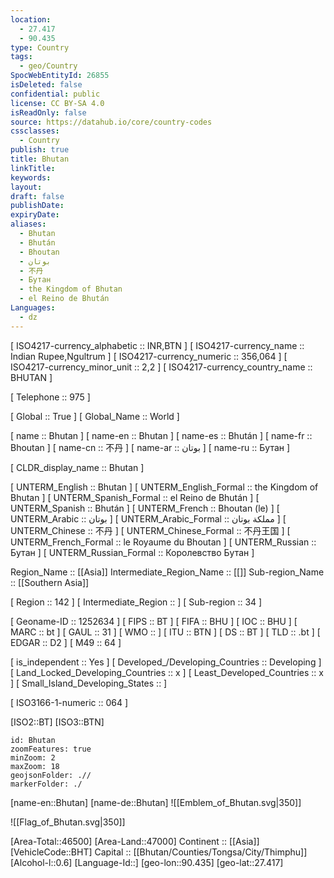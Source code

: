 ```yaml
---
location:
  - 27.417
  - 90.435
type: Country
tags:
  - geo/Country
SpocWebEntityId: 26855
isDeleted: false
confidential: public
license: CC BY-SA 4.0
isReadOnly: false
source: https://datahub.io/core/country-codes
cssclasses:
  - Country
publish: true
title: Bhutan
linkTitle:
keywords:
layout:
draft: false
publishDate:
expiryDate:
aliases:
  - Bhutan
  - Bhután
  - Bhoutan
  - بوتان
  - 不丹
  - Бутан
  - the Kingdom of Bhutan
  - el Reino de Bhután
Languages:
  - dz
---
```



[	ISO4217-currency_alphabetic	 :: INR,BTN ] 
[	ISO4217-currency_name	 :: Indian Rupee,Ngultrum ] 
[	ISO4217-currency_numeric	 :: 356,064 ] 
[	ISO4217-currency_minor_unit	 :: 2,2 ] 
[	ISO4217-currency_country_name	 :: BHUTAN ] 

[	Telephone	 :: 975 ] 

[	Global	 :: True ] 
[	Global_Name	 :: World ] 

[	name	 :: Bhutan ] 
[	name-en	 :: Bhutan ] 
[	name-es	 :: Bhután ] 
[	name-fr	 :: Bhoutan ] 
[	name-cn	 :: 不丹 ] 
[	name-ar	 :: بوتان ] 
[	name-ru	 :: Бутан ] 

[	CLDR_display_name	 :: Bhutan ] 

[	UNTERM_English	 :: Bhutan ] 
[	UNTERM_English_Formal	 :: the Kingdom of Bhutan ] 
[	UNTERM_Spanish_Formal	 :: el Reino de Bhután ] 
[	UNTERM_Spanish	 :: Bhután ] 
[	UNTERM_French	 :: Bhoutan (le) ] 
[	UNTERM_Arabic	 :: بوتان ] 
[	UNTERM_Arabic_Formal	 :: مملكة بوتان ] 
[	UNTERM_Chinese	 :: 不丹 ] 
[	UNTERM_Chinese_Formal	 :: 不丹王国 ] 
[	UNTERM_French_Formal	 :: le Royaume du Bhoutan ] 
[	UNTERM_Russian	 :: Бутан ] 
[	UNTERM_Russian_Formal	 :: Королевство Бутан ] 

Region_Name ::  [[Asia]] 
Intermediate_Region_Name ::  [[]] 
Sub-region_Name ::  [[Southern Asia]] 

[	Region	 :: 142 ] 
[	Intermediate_Region	 ::  ] 
[	Sub-region	 :: 34 ] 

[	Geoname-ID	 :: 1252634 ] 
[	FIPS	 :: BT ] 
[	FIFA	 :: BHU ] 
[	IOC	 :: BHU ] 
[	MARC	 :: bt ] 
[	GAUL	 :: 31 ] 
[	WMO	 ::  ] 
[	ITU	 :: BTN ] 
[	DS	 :: BT ] 
[	TLD	 :: .bt ] 
[	EDGAR	 :: D2 ] 
[	M49	 :: 64 ] 

[	is_independent	 :: Yes ] 
[	Developed_/Developing_Countries	 :: Developing ] 
[	Land_Locked_Developing_Countries	 :: x ] 
[	Least_Developed_Countries	 :: x ] 
[	Small_Island_Developing_States	 ::  ] 

[	ISO3166-1-numeric	 :: 064 ] 



[ISO2::BT] 
[ISO3::BTN] 
```leaflet
id: Bhutan
zoomFeatures: true 
minZoom: 2 
maxZoom: 18
geojsonFolder: .// 
markerFolder: ./
```

[name-en::Bhutan] 
[name-de::Bhutan] 
![[Emblem_of_Bhutan.svg|350]]  

![[Flag_of_Bhutan.svg|350]]  

[Area-Total::46500] 
[Area-Land::47000] 
Continent :: [[Asia]]  
[VehicleCode::BHT] 
Capital :: [[Bhutan/Counties/Tongsa/City/Thimphu]]  
[Alcohol-l::0.6] 
[Language-Id::] 
[geo-lon::90.435] 
[geo-lat::27.417] 




